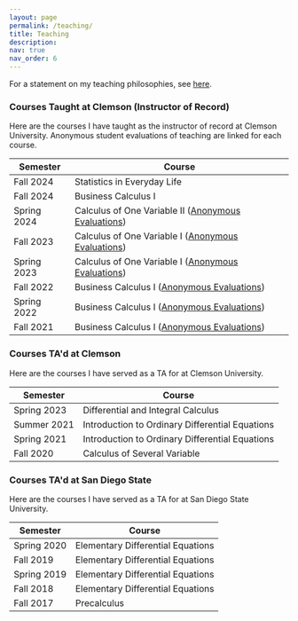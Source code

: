 ```yaml
---
layout: page
permalink: /teaching/
title: Teaching
description: 
nav: true
nav_order: 6
---
```


For a statement on my teaching philosophies, see [here](https://kyleyates.github.io/assets/pdf/yates_teaching_statement.pdf).

### Courses Taught at Clemson (Instructor of Record)

Here are the courses I have taught as the instructor of record at Clemson University. Anonymous student evaluations of teaching are linked for each course.

| Semester  | Course |
| ------------- | ------------- |
| Fall 2024  | Statistics in Everyday Life |
| Fall 2024  | Business Calculus I  |
| Spring 2024  | Calculus of One Variable II ([Anonymous Evaluations](https://kyleyates.github.io/assets/pdf/spring2024.pdf))  |
| Fall 2023  | Calculus of One Variable I ([Anonymous Evaluations](https://kyleyates.github.io/assets/pdf/fall2023.pdf)) |
| Spring 2023  | Calculus of One Variable I ([Anonymous Evaluations](https://kyleyates.github.io/assets/pdf/spring2023.pdf))  |
| Fall 2022  | Business Calculus I ([Anonymous Evaluations](https://kyleyates.github.io/assets/pdf/fall2022.pdf))  |
| Spring 2022  | Business Calculus I ([Anonymous Evaluations](https://kyleyates.github.io/assets/pdf/spring2022.pdf))  |
| Fall 2021  | Business Calculus I ([Anonymous Evaluations](https://kyleyates.github.io/assets/pdf/fall2021.pdf))  |



### Courses TA'd at Clemson

Here are the courses I have served as a TA for at Clemson University.

| Semester  | Course |
| ------------- | ------------- |
| Spring 2023  | Differential and Integral Calculus  |
| Summer 2021  | Introduction to Ordinary Differential Equations  |
| Spring 2021  | Introduction to Ordinary Differential Equations  |
| Fall 2020  | Calculus of Several Variable  |



### Courses TA'd at San Diego State

Here are the courses I have served as a TA for at San Diego State University.

| Semester  | Course |
| ------------- | ------------- |
| Spring 2020 | Elementary Differential Equations  |
| Fall 2019  | Elementary Differential Equations  |
| Spring 2019  | Elementary Differential Equations  |
| Fall 2018  | Elementary Differential Equations  |
| Fall 2017  | Precalculus |

